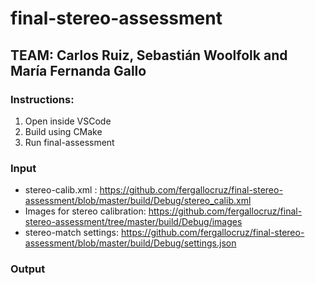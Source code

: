 # final-stereo-assessment

## TEAM: Carlos Ruiz, Sebastián Woolfolk and María Fernanda Gallo

### Instructions:
1. Open inside VSCode
2. Build using CMake
3. Run final-assessment

### Input
- stereo-calib.xml : https://github.com/fergallocruz/final-stereo-assessment/blob/master/build/Debug/stereo_calib.xml
- Images for stereo calibration: https://github.com/fergallocruz/final-stereo-assessment/tree/master/build/Debug/images
- stereo-match settings: https://github.com/fergallocruz/final-stereo-assessment/blob/master/build/Debug/settings.json
### Output
